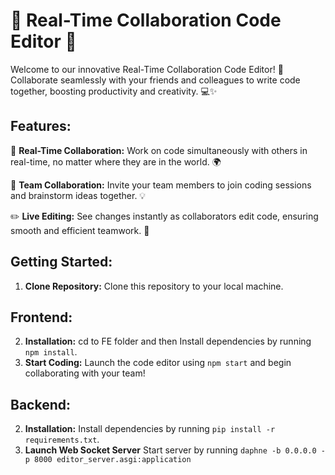 # 🚀 Real-Time Collaboration Code Editor 🤝

Welcome to our innovative Real-Time Collaboration Code Editor! 🎉 Collaborate seamlessly with your
friends and colleagues to write code together, boosting productivity and creativity. 💻✨

## Features:

🔗 **Real-Time Collaboration:** Work on code simultaneously with others in real-time, no matter where they are in the world. 🌍

👥 **Team Collaboration:** Invite your team members to join coding sessions and brainstorm ideas together. 💡

✏️ **Live Editing:** See changes instantly as collaborators edit code, ensuring smooth and efficient teamwork. 🔄


## Getting Started:
1. **Clone Repository:** Clone this repository to your local machine.

## Frontend:
2. **Installation:** cd to FE folder and then Install dependencies by running `npm install`.
3. **Start Coding:** Launch the code editor using `npm start` and begin collaborating with your team!

## Backend:
2. **Installation:** Install dependencies by running `pip install -r requirements.txt`.
3. **Launch Web Socket Server** Start server by running `daphne -b 0.0.0.0 -p 8000 editor_server.asgi:application`



